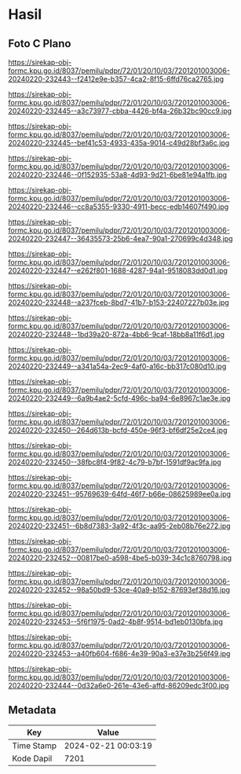 # Hasil

## Foto C Plano

https://sirekap-obj-formc.kpu.go.id/8037/pemilu/pdpr/72/01/20/10/03/7201201003006-20240220-232443--f2412e9e-b357-4ca2-8f15-6ffd76ca2765.jpg

https://sirekap-obj-formc.kpu.go.id/8037/pemilu/pdpr/72/01/20/10/03/7201201003006-20240220-232445--a3c73977-cbba-4426-bf4a-26b32bc90cc9.jpg

https://sirekap-obj-formc.kpu.go.id/8037/pemilu/pdpr/72/01/20/10/03/7201201003006-20240220-232445--bef41c53-4933-435a-9014-c49d28bf3a6c.jpg

https://sirekap-obj-formc.kpu.go.id/8037/pemilu/pdpr/72/01/20/10/03/7201201003006-20240220-232446--0f152935-53a8-4d93-9d21-6be81e94a1fb.jpg

https://sirekap-obj-formc.kpu.go.id/8037/pemilu/pdpr/72/01/20/10/03/7201201003006-20240220-232446--cc8a5355-9330-4911-becc-edb14607f490.jpg

https://sirekap-obj-formc.kpu.go.id/8037/pemilu/pdpr/72/01/20/10/03/7201201003006-20240220-232447--36435573-25b6-4ea7-90a1-270699c4d348.jpg

https://sirekap-obj-formc.kpu.go.id/8037/pemilu/pdpr/72/01/20/10/03/7201201003006-20240220-232447--e262f801-1688-4287-94a1-9518083dd0d1.jpg

https://sirekap-obj-formc.kpu.go.id/8037/pemilu/pdpr/72/01/20/10/03/7201201003006-20240220-232448--a237fceb-8bd7-41b7-b153-22407227b03e.jpg

https://sirekap-obj-formc.kpu.go.id/8037/pemilu/pdpr/72/01/20/10/03/7201201003006-20240220-232448--1bd39a20-872a-4bb6-9caf-18bb8a11f6d1.jpg

https://sirekap-obj-formc.kpu.go.id/8037/pemilu/pdpr/72/01/20/10/03/7201201003006-20240220-232449--a341a54a-2ec9-4af0-a16c-bb317c080d10.jpg

https://sirekap-obj-formc.kpu.go.id/8037/pemilu/pdpr/72/01/20/10/03/7201201003006-20240220-232449--6a9b4ae2-5cfd-496c-ba94-6e8967c1ae3e.jpg

https://sirekap-obj-formc.kpu.go.id/8037/pemilu/pdpr/72/01/20/10/03/7201201003006-20240220-232450--264d613b-bcfd-450e-96f3-bf6df25e2ce4.jpg

https://sirekap-obj-formc.kpu.go.id/8037/pemilu/pdpr/72/01/20/10/03/7201201003006-20240220-232450--38fbc8f4-9f82-4c79-b7bf-1591df9ac9fa.jpg

https://sirekap-obj-formc.kpu.go.id/8037/pemilu/pdpr/72/01/20/10/03/7201201003006-20240220-232451--95769639-64fd-46f7-b66e-08625989ee0a.jpg

https://sirekap-obj-formc.kpu.go.id/8037/pemilu/pdpr/72/01/20/10/03/7201201003006-20240220-232451--6b8d7383-3a92-4f3c-aa95-2eb08b76e272.jpg

https://sirekap-obj-formc.kpu.go.id/8037/pemilu/pdpr/72/01/20/10/03/7201201003006-20240220-232452--00817be0-a598-4be5-b039-34c1c8760798.jpg

https://sirekap-obj-formc.kpu.go.id/8037/pemilu/pdpr/72/01/20/10/03/7201201003006-20240220-232452--98a50bd9-53ce-40a9-b152-87693ef38d16.jpg

https://sirekap-obj-formc.kpu.go.id/8037/pemilu/pdpr/72/01/20/10/03/7201201003006-20240220-232453--5f6f1975-0ad2-4b8f-9514-bd1eb0130bfa.jpg

https://sirekap-obj-formc.kpu.go.id/8037/pemilu/pdpr/72/01/20/10/03/7201201003006-20240220-232453--a40fb604-f686-4e39-90a3-e37e3b256f49.jpg

https://sirekap-obj-formc.kpu.go.id/8037/pemilu/pdpr/72/01/20/10/03/7201201003006-20240220-232444--0d32a6e0-261e-43e6-affd-86209edc3f00.jpg


## Metadata

| Key        | Value               |
| ---------- | ------------------- |
| Time Stamp | 2024-02-21 00:03:19 |
| Kode Dapil | 7201                |



